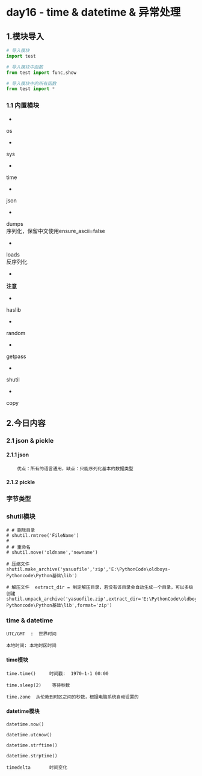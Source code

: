 
# day16 - time & datetime & 异常处理


## 1.模块导入

```python
# 导入模块
import test

# 导入模块中函数
from test import func,show

# 导入模块中的所有函数
from test import *
```


### 1.1 内置模块

- 
os

- 
sys

- 
time

- 
json

   - 
dumps
<br />序列化，保留中文使用ensure_ascii=false

   - 
loads
<br />反序列化

   - 
**注意**

- 
haslib

- 
random

- 
getpass

- 
shutil

- 
copy



## 2.今日内容


### 2.1 json & pickle


#### 2.1.1 json

		优点：所有的语言通用，缺点：只能序列化基本的数据类型


#### 2.1.2 pickle


### 字节类型


### shutil模块

```
# # 删除目录
# shutil.rmtree('FileName')
#
# # 重命名
# shutil.move('oldname','newname')

# 压缩文件
shutil.make_archive('yasuofile','zip','E:\PythonCode\oldboys-Pythoncode\Python基础\lib')

# 解压文件  extract_dir = 制定解压目录，若没有该目录会自动生成一个目录，可以多级创建
shutil.unpack_archive('yasuofile.zip',extract_dir='E:\PythonCode\oldboys-Pythoncode\Python基础\lib',format='zip')
```


### time & datetime

	UTC/GMT  :  世界时间

	本地时间: 本地时区时间


#### time模块

	time.time()     时间戳:  1970-1-1 00:00

	time.sleep(2)    等待秒数

	time.zone  从伦敦到时区之间的秒数，根据电脑系统自动设置的


#### datetime模块

	datetime.now()

	datetime.utcnow()

	datetime.strftime()

	datetime.strptime()

	timedelta		时间变化


